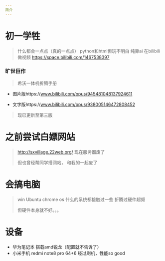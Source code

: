 ```yaml
---
简介
---
```

# 初一学牲
>什么都会一点点（真的一点点）
>python和html但玩不明白 纯靠ai
>在bilibili做视频
>https://space.bilibili.com/1467538397
>
### 旷世巨作
>希沃一体机折腾手册
>
- 图片版https://www.bilibili.com/opus/945481048137924611
>
- 文字版https://www.bilibili.com/opus/938005146472808452
>
>现已更新至第三版
>

# 之前尝试白嫖网站
>http://sxvillage.22web.org/
>现在服务器废了
>
>但也曾经帮同学搭网站， 和我的一起废了

# 会搞电脑
>win Ubuntu chrome os 什么的系统都接触过一些
>折腾过硬件超频
>
>但硬件本身就不好。。。
>
# 设备
- 华为笔记本 搭载amd锐龙（配置就不告诉了）
- 小米手机 redmi note8 pro 64+6 经过刷机，性能so good
